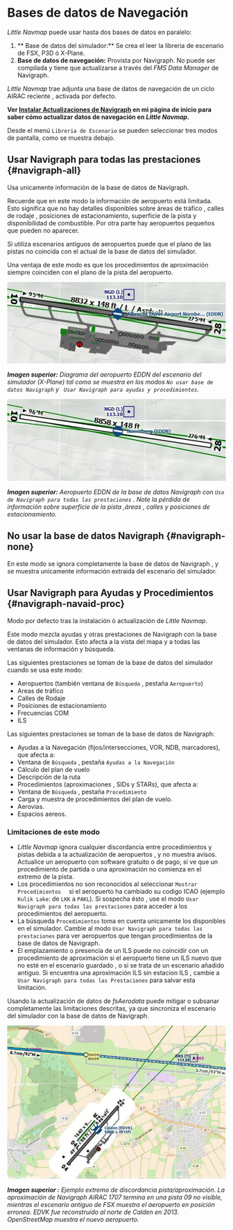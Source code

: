 # Bases de datos de Navegación

_Little Navmap_ puede usar hasta dos bases de datos en paralelo:

1. ** Base de datos del simulador:** Se crea el leer la libreria de escenario de FSX, P3D ó X-Plane.
2. **Base de datos de navegación:** Provista por Navigraph. No puede ser compilada y tiene que  actualizarse a través del _FMS Data Manager_ de Navigraph.

_Little Navmap_ trae adjunta una base de datos de navegación de un ciclo AIRAC reciente , activada  por defecto.

**Ver [Instalar Actualizaciones de Navigraph](https://albar965.github.io/littlenavmap_navigraph.html) en mi página de inicio para saber cómo actualizar datos de navegación en _Little Navmap_.**

Desde el menú `Libreria de Escenario` se pueden seleccionar tres modos de pantalla, como se muestra debajo.

## Usar Navigraph para todas las prestaciones {#navigraph-all}

Usa unicamente información de la base de datos de Navigraph.

Recuerde que en este modo la información de aeropuerto está limitada. Esto significa que no hay detalles disponibles sobre áreas de tráfico , calles de rodaje , posiciones de estacionamiento, superficie de la pista y disponibilidad de combustible. Por otra parte hay  aeropuertos pequeños que pueden no aparecer.

Si utiliza escenarios antiguos de aeropuertos puede que el plano de las pistas no coincida con el actual de la base de datos del simulador.

Una ventaja de este modo es que los procedimientos de aproximación siempre coinciden con el plano de la pista del aeropuerto.

![Airport from Simulator Scenery](../images/airport_simulator_scenery.jpg "Airport from Simulator Scenery")

_**Imagen superior:** Diagrama del aeropuerto EDDN del escenario del simulador \(X-Plane\) tal como se muestra en los modos _`No usar base de datos Navigraph`_ y _` Usar Navigraph para ayudas y procedimientos`_._

![Airport from Navdatabase](../images/airport_navigraph_only.jpg "Airport from Navdatabase")

_**Imagen superior:** Aeropuerto EDDN de la base de datos Navigraph con _`Uso de Navigraph para todas las prestaciones`_ . Note la pérdida de información sobre superficie de la pista ,áreas , calles y posiciones de estacionamiento._

## No usar la base de datos Navigraph {#navigraph-none}

En este modo se ignora completamente la base de datos de Navigraph , y se muestra unicamente información extraida del escenario del simulador.

## Usar Navigraph para Ayudas y Procedimientos  {#navigraph-navaid-proc}

Modo por defecto tras la instalación ó actualización de _Little Navmap_.

Este modo mezcla ayudas y otras prestaciones de Navigraph con la base de datos del simulador. Esto afecta a la vista del mapa y a todas las ventanas de información y búsqueda.

Las siguientes prestaciones se toman de la base de datos del simulador cuando se usa este modo:

* Aeropuertos \(también ventana de  `Búsqueda` , pestaña `Aeropuerto`\)
* Areas de tráfico
* Calles de Rodaje
* Posiciones de estacionamiento
* Frecuencias COM
* ILS

Las siguientes prestaciones se toman de la base de datos de Navigraph:

* Ayudas a la Navegación  \(fijos/intersecciones, VOR, NDB, marcadores\), que afecta a:
 * Ventana de `Búsqueda` , pestaña `Ayudas a la Navegación`
 * Cálculo del plan de vuelo
 * Descripción de la ruta
* Procedimientos \(aproximaciones , SIDs y STARs\), que afecta a:
 * Ventana de `Búsqueda` , pestaña `Procedimiento`
 * Carga y muestra de procedimientos del plan de vuelo.
* Aerovias.
* Espacios aereos.

### Limitaciones de este modo

* _Little Navmap_ ignora cualquier discordancia entre procedimientos y pistas debida a la actualización de aeropuertos , y no muestra avisos. Actualice un aeropuerto con software gratuito o de pago, si ve que un procedimiento de partida o una aproximación no comienza en el extremo de la pista.
* Los procedimientos no son reconocidos al seleccionar  `Mostrar Procedimientos  ` si el aeropuerto ha cambiado su codigo ICAO \(ejemplo `Kulik Lake`: de `LKK` a `PAKL`\). Si sospecha ésto , use el modo  `Usar Navigraph para todas las prestaciones` para acceder a los procedimientos del aeropuerto.
* La búsqueda `Procedimientos` toma en cuenta unicamente los disponibles en el simulador. Cambie al modo `Usar Navigraph para todas las prestaciones` para ver aeropuertos que tengan procedimientos de la base de datos de Navigraph.
* El emplazamiento o presencia de un ILS puede no coincidir con un procedimiento de aproximación si el aeropuerto tiene un ILS nuevo que no esté en el escenario guardado , o si se trata de un escenario añadido antiguo. Si encuentra una aproximación ILS sin estacion ILS , cambie a `Usar Navigraph para todas las Prestaciones` para salvar esta limitación.

Usando la actualización de datos de  _fsAerodata_  puede mitigar o subsanar completamente las limitaciones descritas, ya que sincroniza el escenario del simulador con la base de datos de Navigraph.

![Approach Procedure Mismatch](../images/procedure_mismatch.jpg "Approach Procedure Mismatch")

_**Imagen superior :** Ejemplo extremo de discordancia pista/aproximación. La aproximación de Navigraph AIRAC 1707 termina en una pista 09 no visible, mientras el escenario antiguo de FSX muestra el aeropuerto en posición erronea. EDVK fue reconstruido al norte de Calden en 2013. OpenStreetMap  muestra el nuevo aeropuerto._

